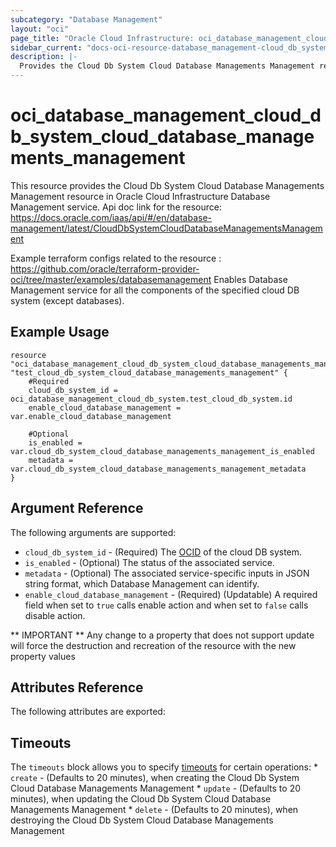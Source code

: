 ```yaml
---
subcategory: "Database Management"
layout: "oci"
page_title: "Oracle Cloud Infrastructure: oci_database_management_cloud_db_system_cloud_database_managements_management"
sidebar_current: "docs-oci-resource-database_management-cloud_db_system_cloud_database_managements_management"
description: |-
  Provides the Cloud Db System Cloud Database Managements Management resource in Oracle Cloud Infrastructure Database Management service
---
```


# oci_database_management_cloud_db_system_cloud_database_managements_management
This resource provides the Cloud Db System Cloud Database Managements Management resource in Oracle Cloud Infrastructure Database Management service.
Api doc link for the resource: https://docs.oracle.com/iaas/api/#/en/database-management/latest/CloudDbSystemCloudDatabaseManagementsManagement

Example terraform configs related to the resource : https://github.com/oracle/terraform-provider-oci/tree/master/examples/databasemanagement
Enables Database Management service for all the components of the specified
cloud DB system (except databases).


## Example Usage

```hcl
resource "oci_database_management_cloud_db_system_cloud_database_managements_management" "test_cloud_db_system_cloud_database_managements_management" {
	#Required
	cloud_db_system_id = oci_database_management_cloud_db_system.test_cloud_db_system.id
	enable_cloud_database_management = var.enable_cloud_database_management

	#Optional
	is_enabled = var.cloud_db_system_cloud_database_managements_management_is_enabled
	metadata = var.cloud_db_system_cloud_database_managements_management_metadata
}
```

## Argument Reference

The following arguments are supported:

* `cloud_db_system_id` - (Required) The [OCID](https://docs.cloud.oracle.com/iaas/Content/General/Concepts/identifiers.htm) of the cloud DB system.
* `is_enabled` - (Optional) The status of the associated service.
* `metadata` - (Optional) The associated service-specific inputs in JSON string format, which Database Management can identify.
* `enable_cloud_database_management` - (Required) (Updatable) A required field when set to `true` calls enable action and when set to `false` calls disable action.


** IMPORTANT **
Any change to a property that does not support update will force the destruction and recreation of the resource with the new property values

## Attributes Reference

The following attributes are exported:


## Timeouts

The `timeouts` block allows you to specify [timeouts](https://registry.terraform.io/providers/oracle/oci/latest/docs/guides/changing_timeouts) for certain operations:
	* `create` - (Defaults to 20 minutes), when creating the Cloud Db System Cloud Database Managements Management
	* `update` - (Defaults to 20 minutes), when updating the Cloud Db System Cloud Database Managements Management
	* `delete` - (Defaults to 20 minutes), when destroying the Cloud Db System Cloud Database Managements Management
